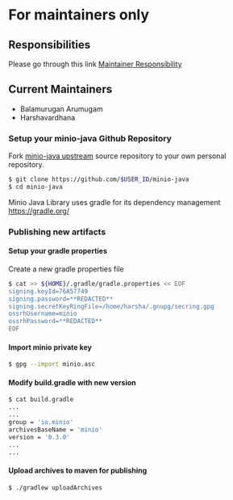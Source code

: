 # For maintainers only

## Responsibilities

Please go through this link [Maintainer Responsibility](https://gist.github.com/abperiasamy/f4d9b31d3186bbd26522)

## Current Maintainers

- Balamurugan Arumugam
- Harshavardhana

### Setup your minio-java Github Repository

Fork [minio-java upstream](https://github.com/minio/minio-java/fork) source repository to your own personal repository.
```bash
$ git clone https://github.com/$USER_ID/minio-java
$ cd minio-java
```

Minio Java Library uses gradle for its dependency management https://gradle.org/

### Publishing new artifacts

#### Setup your gradle properties

Create a new gradle properties file

```bash
$ cat >> ${HOME}/.gradle/gradle.properties << EOF
signing.keyId=76A57749
signing.password=**REDACTED**
signing.secretKeyRingFile=/home/harsha/.gnupg/secring.gpg
ossrhUsername=minio
ossrhPassword=**REDACTED**
EOF
```

#### Import minio private key

```bash
$ gpg --import minio.asc
```

#### Modify build.gradle with new version 

```bash
$ cat build.gradle
...
...
group = 'io.minio'
archivesBaseName = 'minio'
version = '0.3.0'
...
...
```

#### Upload archives to maven for publishing

```bash
$ ./gradlew uploadArchives
```